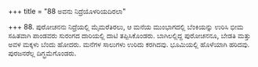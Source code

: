 +++
title = "88 ಅವನು ನಿದ್ರೆಯೊಳರಿಯದಿರಲಾ"

+++
88. ಪುರೋಚನನು ನಿದ್ರೆಯಲ್ಲಿ ಮೈಮರೆತಿರಲು, ಆ ಮನೆಯ ಮುಂಭಾಗದಲ್ಲಿ ಬೆಂಕಿಯನ್ನು ಉರಿಸಿ ಭೀಮ ಸಹಿತವಾಗಿ ಪಾಂಡವರು ಸುರಂಗದ ದಾರಿಯಲ್ಲಿ ದಾಟಿ ತಪ್ಪಿಸಿಕೊಂಡರು. ಬಾಗಿಲಲ್ಲಿದ್ದ ಪುರೋಚನನೂ, ಬೇಡತಿ ಮತ್ತು ಅವಳ ಮಕ್ಕಳು ಬೆಂದು ಹೋದರು. ಮನೆಗಳ ಸಾಲುಗಳು ಉರಿದು ಕರಗಿದವು. ಭೂಮಿಯಲ್ಲಿ ಹೊಳೆಯಾಗಿ ಹರಿದವು. ಪುರಜನರೆಲ್ಲ ದಿಗ್ಭ್ರಮೆಗೊಂಡರು.